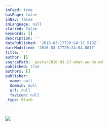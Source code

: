 ```yaml
---
inFeed: true
hasPage: false
inNav: false
inLanguage: null
starred: false
keywords: []
description: ''
datePublished: '2016-03-17T20:24:17.510Z'
dateModified: '2016-03-17T20:24:04.801Z'
title: ' '
author: []
sourcePath: _posts/2016-03-17-what-we-do.md
published: true
authors: []
publisher:
  name: null
  domain: null
  url: null
  favicon: null
_type: Blurb

---
```

![](https://the-grid-user-content.s3-us-west-2.amazonaws.com/e7eb10c5-fdb6-4f20-ad28-4350c7950c8e.jpg)

#
